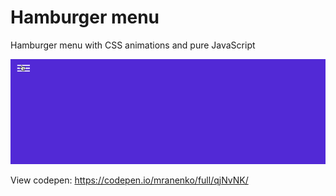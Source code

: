 # Hamburger menu

Hamburger menu with CSS animations and pure JavaScript

<img src="images/hamburger-menu-screenshot.gif" alt="" style="margin: 0 auto; max-width: 100%;" />

View codepen: <a href="https://codepen.io/mranenko/full/qjNvNK/" target="_blank">
https://codepen.io/mranenko/full/qjNvNK/</a>
